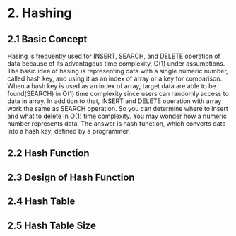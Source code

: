 # 2. Hashing

## 2.1 Basic Concept
 Hasing is frequently used for INSERT, SEARCH, and DELETE operation of data because of its advantagous time complexity, O(1) under assumptions. The basic idea of hasing is representing data with a single numeric number, called hash key, and using it as an index of array or a key for comparison. When a hash key is used as an index of array, target data are able to be found(SEARCH) in O(1) time complexity since users can randomly access to data in array. In addition to that, INSERT and DELETE operation with array work the same as SEARCH operation. So you can determine where to insert and what to delete in O(1) time complexity. You may wonder how a numeric number represents data. The answer is hash function, which converts data into a hash key, defined by a programmer.

## 2.2 Hash Function


## 2.3 Design of Hash Function


## 2.4 Hash Table


## 2.5 Hash Table Size
